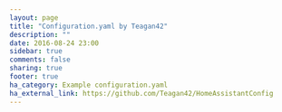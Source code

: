 ```yaml
---
layout: page
title: "Configuration.yaml by Teagan42"
description: ""
date: 2016-08-24 23:00
sidebar: true
comments: false
sharing: true
footer: true
ha_category: Example configuration.yaml
ha_external_link: https://github.com/Teagan42/HomeAssistantConfig
---
```

